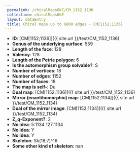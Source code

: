 ```yaml
--- 
 permalink: /chiralMaps6kE/CM_1152_1136 
 collection: chiralMaps6kE
 layout: dataEntry
 title: Chiral maps up to 6000 edges - CM[1152;1136]
---
```


- **ID**: [CM[1152;1136]]({{ site.url }}/test/CM_1152_1136)
- **Genus of the underlying surface**: 559
- **Length of the face**: 128
- **Valency**: 128
- **Length of the Petrie polygon**: 6
- **Is the automorphism group solvable?**: S
- **Number of vertices**: 18
- **Number of edges**: 1152
- **Number of faces**: 18
- **The map is self-**: Du
- **Dual map**: [CM[1152;1136]]({{ site.url }}/test/CM_1152_1136)
- **Mirror (enantihomorphic) map**: [CM[1152;1134]]({{ site.url }}/test/CM_1152_1134)
- **Dual of the mirror image**: [CM[1152;1134]]({{ site.url }}/test/CM_1152_1134)
- **Z_q-Exponent?**: 2
- **No idea**:  5:1134 127:1134
- **No idea**: Y
- **No idea**: Y
- **Skeleton**: Sk(18;7)^16
- **Some other kind of skeleton**: nan
